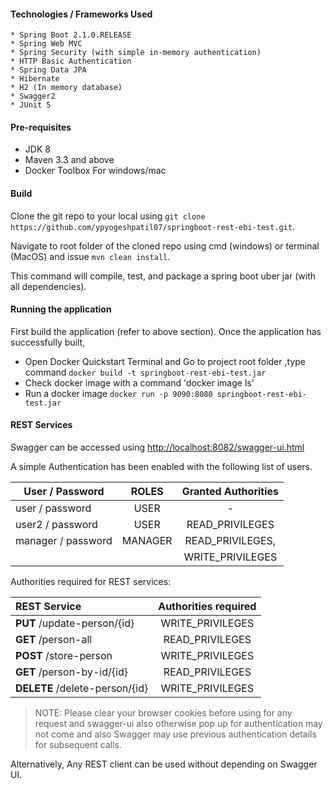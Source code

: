 #### Technologies / Frameworks Used
    * Spring Boot 2.1.0.RELEASE
    * Spring Web MVC
    * Spring Security (with simple in-memory authentication)
    * HTTP Basic Authentication
    * Spring Data JPA
    * Hibernate
    * H2 (In memory database) 
    * Swagger2
    * JUnit 5


#### Pre-requisites
* JDK 8 
* Maven 3.3 and above
* Docker Toolbox For windows/mac

#### Build
Clone the git repo to your local using `git clone https://github.com/ypyogeshpatil07/springboot-rest-ebi-test.git`.

Navigate to root folder of the cloned repo using cmd (windows) or terminal (MacOS) and issue `mvn clean install`.

This command will compile, test, and package a spring boot uber jar (with all dependencies).


#### Running the application
First build the application (refer to above section). Once the application has successfully built, 

* Open Docker Quickstart Terminal and Go to project root folder ,type command `docker build -t springboot-rest-ebi-test.jar`
* Check docker image with a command 'docker image ls'
* Run a docker image `docker run -p 9090:8080 springboot-rest-ebi-test.jar`


#### REST Services
Swagger can be accessed using [http://localhost:8082/swagger-ui.html](http://localhost:8082/swagger-ui.html)

A simple Authentication has been enabled with the following list of users.

| User / Password   | ROLES     |   Granted Authorities |
|-------------------|:---------:|:---------------------:|
| user / password   | USER      |    -                  |
| user2 / password  | USER      | READ_PRIVILEGES       |
| manager / password| MANAGER   | READ_PRIVILEGES,      | 
|                   |           | WRITE_PRIVILEGES      |

Authorities required for REST services:

| REST Service                  |   Authorities required    |
|:--------------------------    |:-------------------------:|
| **PUT** /update-person/{id}   | WRITE_PRIVILEGES          |
| **GET** /person-all           | READ_PRIVILEGES           |
| **POST** /store-person        | WRITE_PRIVILEGES          |
| **GET** /person-by-id/{id}    | READ_PRIVILEGES           |
| **DELETE** /delete-person/{id}| WRITE_PRIVILEGES          |

> NOTE: Please clear your browser cookies before using for any request and swagger-ui also otherwise 
> pop up for authentication may not come and also Swagger may use previous authentication details for subsequent calls.

Alternatively, Any REST client can be used without depending on Swagger UI.

